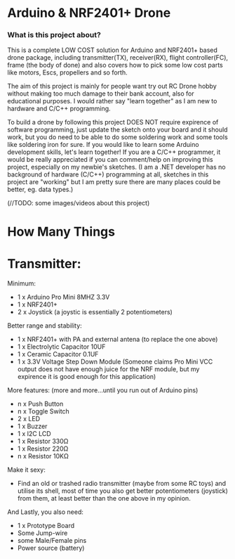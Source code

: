 # Arduino & NRF2401+ Drone

### What is this project about?
This is a complete LOW COST solution for Arduino and NRF2401+ based drone package, including transmitter(TX), receiver(RX), flight controller(FC), frame (the body of done) and also covers how to pick some low cost parts like motors, Escs, propellers and so forth.



The aim of this project is mainly for people want try out RC Drone hobby without making too much damage to their bank account, also for educational purposes. I would rather say "learn together" as I am new to hardware and C/C++ programming.

To build a drone by following this project DOES NOT require expirence of software programming, just update the sketch onto your board and it should work, but you do need to be able to do some soldering work and some tools like soldering iron for sure. If you would like to learn some Arduino development skills, let's learn together! If you are a C/C++ programmer, it would be really appreciated if you can comment/help on improving this project, especially on my newbie's sketches. (I am a .NET developer has no background of hardware (C/C++) programming at all, sketches in this project are "working" but I am pretty sure there are many places could be better, eg. data types.)

(//TODO: some images/videos about this project)

# How Many Things
# Transmitter: 

Minimum:
 - 1 x Arduino Pro Mini 8MHZ 3.3V
 - 1 x NRF2401+
 - 2 x Joystick (a joystic is essentially 2 potentiometers)

Better range and stability:
 - 1 x NRF2401+ with PA and external antena (to replace the one above)
 - 1 x Electrolytic Capacitor 10UF
 - 1 x Ceramic Capacitor 0.1UF
 - 1 x 3.3V Voltage Step Down Module (Someone claims Pro Mini VCC output does not have enough juice for the NRF module, but my expirence it is good enough for this application)

More features: (more and more...until you run out of Arduino pins)
 - n x Push Button
 - n x Toggle Switch
 - 2 x LED
 - 1 x Buzzer
 - 1 x I2C LCD
 - 1 x Resistor 330Ω
 - 1 x Resistor 220Ω
 - n x Resistor 10KΩ

Make it sexy:
 - Find an old or trashed radio transmitter (maybe from some RC toys) and utilise its shell, most of time you also get better potentiometers (joystick) from them, at least better than the one above in my opinion.

And Lastly, you also need:
 - 1 x Prototype Board
 - Some Jump-wire
 - some Male/Female pins
 - Power source (battery)
 
